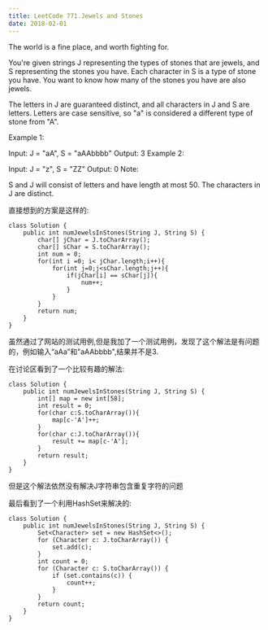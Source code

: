 ```yaml
---
title: LeetCode 771.Jewels and Stones
date: 2018-02-01
---
```

The world is a fine place, and worth fighting for.

You're given strings J representing the types of stones that are jewels, and S representing the stones you have.  Each character in S is a type of stone you have.  You want to know how many of the stones you have are also jewels.

The letters in J are guaranteed distinct, and all characters in J and S are letters. Letters are case sensitive, so "a" is considered a different type of stone from "A".

Example 1:

Input: J = "aA", S = "aAAbbbb"
Output: 3
Example 2:

Input: J = "z", S = "ZZ"
Output: 0
Note:

S and J will consist of letters and have length at most 50.
The characters in J are distinct.

直接想到的方案是这样的:
```
class Solution {
    public int numJewelsInStones(String J, String S) {
        char[] jChar = J.toCharArray();
        char[] sChar = S.toCharArray();
        int num = 0;
        for(int i =0; i< jChar.length;i++){
            for(int j=0;j<sChar.length;j++){
                if(jChar[i] == sChar[j]){
                    num++;
                }
            }
        }
        return num;
    }
}
```
虽然通过了网站的测试用例,但是我加了一个测试用例，发现了这个解法是有问题的，例如输入“aAa”和"aAAbbbb",结果并不是3.

在讨论区看到了一个比较有趣的解法:
```
class Solution {
    public int numJewelsInStones(String J, String S) {
        int[] map = new int[58];
        int result = 0;
        for(char c:S.toCharArray()){
            map[c-'A']++;
        }
        for(char c:J.toCharArray()){
            result += map[c-'A'];
        }
        return result;
    }
}
```
但是这个解法依然没有解决J字符串包含重复字符的问题

最后看到了一个利用HashSet来解决的:
```
class Solution {
    public int numJewelsInStones(String J, String S) {
        Set<Character> set = new HashSet<>();
        for (Character c: J.toCharArray()) {
            set.add(c);
        }
        int count = 0;
        for (Character c: S.toCharArray()) {
            if (set.contains(c)) {
                count++;
            }
        }
        return count;
    }
}
```